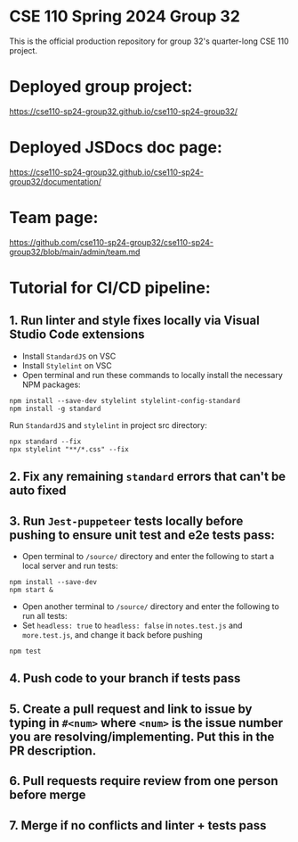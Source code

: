 # CSE 110 Spring 2024 Group 32
This is the official production repository for group 32's quarter-long CSE 110 project.

# Deployed group project:
https://cse110-sp24-group32.github.io/cse110-sp24-group32/

# Deployed JSDocs doc page:
https://cse110-sp24-group32.github.io/cse110-sp24-group32/documentation/

# Team page: 
https://github.com/cse110-sp24-group32/cse110-sp24-group32/blob/main/admin/team.md

# Tutorial for CI/CD pipeline:

## 1. Run linter and style fixes locally via Visual Studio Code extensions
- Install `StandardJS` on VSC 
- Install `Stylelint` on VSC
- Open terminal and run these commands to locally install the necessary NPM packages:
```
npm install --save-dev stylelint stylelint-config-standard
npm install -g standard
```

Run `StandardJS` and `stylelint` in project src directory:
```
npx standard --fix
npx stylelint "**/*.css" --fix
```

## 2. Fix any remaining `standard` errors that can't be auto fixed

## 3. Run `Jest-puppeteer` tests locally before pushing to ensure unit test and e2e tests pass:
- Open terminal to `/source/` directory and enter the following to start a local server and run tests:
```
npm install --save-dev
npm start &
```
- Open another terminal to `/source/` directory and enter the following to run all tests:
- Set `headless: true` to `headless: false` in `notes.test.js` and `more.test.js`, and change it back before pushing
```
npm test
```

## 4. Push code to your branch if tests pass

## 5. Create a pull request and link to issue by typing in ` #<num> ` where `<num>` is the issue number you are resolving/implementing. Put this in the PR description.

## 6. Pull requests require review from one person before merge

## 7. Merge if no conflicts and linter + tests pass


